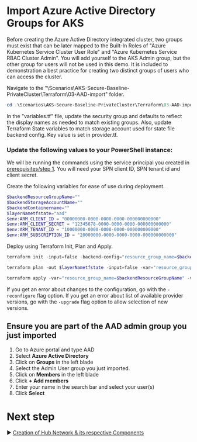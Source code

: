 <!-- ## Authenticating using a Service Principal with a Client Secret
Terraform modules in this repo use ARM_* environment variables stored in local shell to allow Terraform providers to authenticate to Azure. Please, set these environment variables with your specific values to allow Terraform to build Azure resources. You can go [here](https://registry.terraform.io/providers/hashicorp/azuread/latest/docs/guides/service_principal_client_secret) for further details.
```
$ARM_CLIENT_ID =""
$ARM_CLIENT_SECRET =""
$ARM_TENANT_ID =""
$ARM_SUBSCRIPTION_ID =""
$ARM_ACCESS_KEY =""
```  -->


# Import Azure Active Directory Groups for AKS
 Before creating the Azure Active Directory integrated cluster, two groups must exist that can be later mapped to the Built-In Roles of "Azure Kubernetes Service Cluster User Role" and "Azure Kubernetes Service RBAC Cluster Admin". You will add yourself to the AKS Admin group, but the other group for users will not be used in this demo. It is included to demonstration a best practice for creating two distinct groups of users who can access the cluster. 

Navigate to the "\Scenarios\AKS-Secure-Baseline-PrivateCluster\Terraform\03-AAD-import" folder.

```PowerShell
cd .\Scenarios\AKS-Secure-Baseline-PrivateCluster\Terraform\03-AAD-import
```

In the "variables.tf" file, update the security group and defaults to reflect the display names as needed to match existing groups. Also, update Terraform State variables to match storage account used for state file backend config. Key value is set in provider.tf.

### Update the following values to your PowerShell instance:
We will be running the commands using the service principal you created in [prerequisites/step 1](./01-prerequisites.md). You will need your SPN client ID, SPN tenant id and client secret. 

Create the following variables for ease of use during deployment. 

```PowerShell
$backendResourceGroupName=""
$backendStorageAccountName=""
$backendContainername=""
$layerNametfstate="aad"
$env:ARM_CLIENT_ID = "00000000-0000-0000-0000-000000000000"
$env:ARM_CLIENT_SECRET = "12345678-0000-0000-0000-000000000000"
$env:ARM_TENANT_ID = "10000000-0000-0000-0000-000000000000"
$env:ARM_SUBSCRIPTION_ID = "20000000-0000-0000-0000-000000000000"
```
Deploy using Terraform Init, Plan and Apply. 

```PowerShell 
terraform init -input=false -backend-config="resource_group_name=$backendResourceGroupName" -backend-config="storage_account_name=$backendStorageAccountName" -backend-config="container_name=$backendContainername" -backend-config="key=$layerNametfstate"
```

``` PowerShell 
terraform plan -out $layerNametfstate -input=false -var="resource_group_name=$backendResourceGroupName" -var="storage_account_name=$backendStorageAccountName" -var="container_name=$backendContainername" -var="access_key=$access_key" -var="state_sa_name=$backendStorageAccountName"
```

```PowerShell 
terraform apply -var="resource_group_name=$backendResourceGroupName" -var="storage_account_name=$backendStorageAccountName" -var="container_name=$backendContainername" -var="access_key=$access_key"
```

If you get an error about changes to the configuration, go with the `-reconfigure` flag option.
If you get an error about list of available provider versions, go with the `-upgrade` flag option to allow selection of new versions.

## Ensure you are part of the AAD admin group you just imported

1. Go to Azure portal and type AAD
2. Select **Azure Active Directory**
3. Click on **Groups** in the left blade
4. Select the Admin User group you just imported.
5. Click on **Members** in the left blade
6. Click **+ Add members**
7. Enter your name in the search bar and select your user(s)
8. Click **Select**

# Next step

:arrow_forward: [Creation of Hub Network & its respective Components](./04-network-hub.md)
